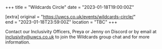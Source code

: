 +++
title = "Wildcards Circle"
date = "2023-01-18T19:00:00Z"

[extra]
original = "https://uwcs.co.uk/events/wildcards-circle/"    
end = "2023-01-18T23:59:00Z"
location = "TBC"
+++

Contact our Inclusivity Officers, Preya or Jenny on Discord or by email at [inclusivity@uwcs.co.uk](mailto:inclusivity@uwcs.co.uk) to join the Wildcards group chat and for more information.
